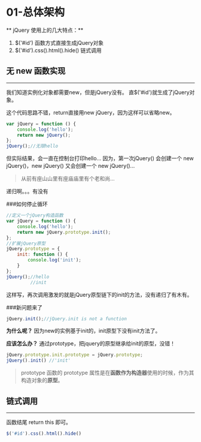 # 01-总体架构

** jQuery 使用上的几大特点：**
1. $('#id') 函数方式直接生成jQuery对象
2. $('#id').css().html().hide() 链式调用

## 无 new 函数实现
---

我们知道实例化对象都需要new，但是jQuery没有。
直$('#id')就生成了jQuery对象。 


这个代码思路不错，return直接用new jQuery，因为这样可以省略new。
```js
var jQuery = function () {
    console.log('hello');
    return new jQuery();
};
jQuery();//无限hello
```
但实际结果，会一直在控制台打印hello...
因为，第一次jQuery() 会创建一个 new jQuery()，new jQuery() 又会创建一个 new jQuery()...

> 从前有座山山里有座庙庙里有个老和尚...

递归啊。。。有没有

###如何停止循环
```js
//定义一个jQuery构造函数  
var jQuery = function () {
    console.log('hello');
    return new jQuery.prototype.init();
};
//扩展jQuery原型
jQuery.prototype = {
    init: function () {
        console.log('init');
    }
};
jQuery();//hello
         //init
```
这样写，再次调用激发的就是jQuery原型链下的init的方法，没有递归了有木有。

###新问题来了
```js
jQuery.init();//jQuery.init is not a function
```
**为什么呢？**
因为new的实例基于init的，init原型下没有init方法了。

**应该怎么办？**
通过prototype，把jquery的原型继承给init的原型，没错！

```js
jQuery.prototype.init.prototype = jQuery.prototype;
jQuery().init() //'init'
```
>prototype
函数的 prototype 属性是在**函数作为构造器**使用的时候，作为其构造对象的**原型**。

## 链式调用
---
函数结尾 return this 即可。
```js
$('#id').css().html().hide() 
```


